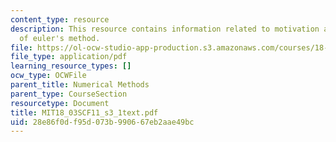 ```yaml
---
content_type: resource
description: This resource contains information related to motivation and implementation
  of euler's method.
file: https://ol-ocw-studio-app-production.s3.amazonaws.com/courses/18-03sc-differential-equations-fall-2011/28e86f0df95d073b990667eb2aae49bc_MIT18_03SCF11_s3_1text.pdf
file_type: application/pdf
learning_resource_types: []
ocw_type: OCWFile
parent_title: Numerical Methods
parent_type: CourseSection
resourcetype: Document
title: MIT18_03SCF11_s3_1text.pdf
uid: 28e86f0d-f95d-073b-9906-67eb2aae49bc
---
```

